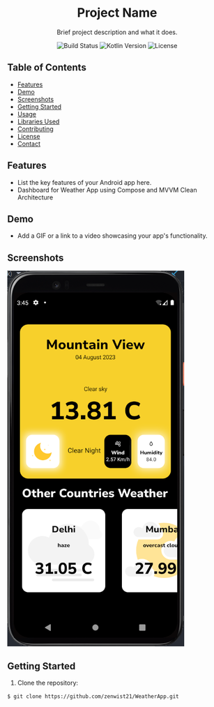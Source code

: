 <!-- Project Name -->
<h1 align="center">Project Name</h1>

<!-- Project Description -->
<p align="center">
  Brief project description and what it does.
</p>

<!-- Badges (optional) -->
<p align="center">
  <!-- Add any relevant badges here, such as build status, version, license, etc. -->
  <img alt="Build Status" src="https://img.shields.io/badge/build-passing-brightgreen.svg">
  <img alt="Kotlin Version" src="https://img.shields.io/badge/kotlin-1.x.x-orange.svg">
  <img alt="License" src="https://img.shields.io/badge/license-MIT-green.svg">
</p>

<!-- Table of Contents -->
## Table of Contents

- [Features](#features)
- [Demo](#demo)
- [Screenshots](#screenshots)
- [Getting Started](#getting-started)
- [Usage](#usage)
- [Libraries Used](#libraries-used)
- [Contributing](#contributing)
- [License](#license)
- [Contact](#contact)

<!-- Features -->
## Features

- List the key features of your Android app here.
- Dashboard for Weather App using Compose and MVVM Clean Architecture

<!-- Demo -->
## Demo

- Add a GIF or a link to a video showcasing your app's functionality.

<!-- Screenshots -->
## Screenshots
![Alt text](https://github.com/zenwist21/WeatherApp/blob/master/phone_screenshot.png)

<!-- Getting Started -->
## Getting Started

1. Clone the repository:

```bash
$ git clone https://github.com/zenwist21/WeatherApp.git

